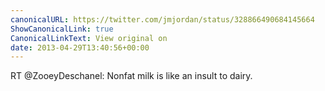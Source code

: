 ```yaml
---
canonicalURL: https://twitter.com/jmjordan/status/328866490684145664
ShowCanonicalLink: true
CanonicalLinkText: View original on
date: 2013-04-29T13:40:56+00:00
---
```

RT @ZooeyDeschanel: Nonfat milk is like an insult to dairy.